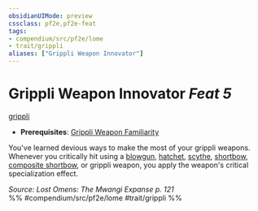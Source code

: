 ```yaml
---
obsidianUIMode: preview
cssclass: pf2e,pf2e-feat
tags:
- compendium/src/pf2e/lome
- trait/grippli
aliases: ["Grippli Weapon Innovator"]
---
```

# Grippli Weapon Innovator  *Feat 5*  
[grippli](../../rules/traits/grippli-b2.md)  

- **Prerequisites**: [Grippli Weapon Familiarity](grippli-weapon-familiarity-lome.md)

You've learned devious ways to make the most of your grippli weapons. Whenever you critically hit using a [blowgun](../equipment/items/blowgun.md), [hatchet](../equipment/items/hatchet.md), [scythe](../equipment/items/scythe.md), [shortbow](../equipment/items/shortbow.md), [composite shortbow](../equipment/items/composite-shortbow.md), or grippli weapon, you apply the weapon's critical specialization effect.

*Source: Lost Omens: The Mwangi Expanse p. 121*  
%% #compendium/src/pf2e/lome #trait/grippli %%